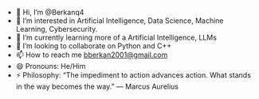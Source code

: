 - 👋 Hi, I’m @Berkanq4
- 👀 I’m interested in Artificial Intelligence, Data Science, Machine Learning, Cybersecurity.
- 🌱 I’m currently learning more of a Artificial Intelligence, LLMs
- 💞️ I’m looking to collaborate on Python and C++
- 📫 How to reach me bberkan2001@gmail.com
- 😄 Pronouns: He/Him
- ⚡ Philosophy: “The impediment to action advances action. What stands in the way becomes the way.” ― Marcus Aurelius

<!---
Berkanq4/Berkanq4 is a ✨ special ✨ repository because its `README.md` (this file) appears on your GitHub profile.
You can click the Preview link to take a look at your changes.
--->
